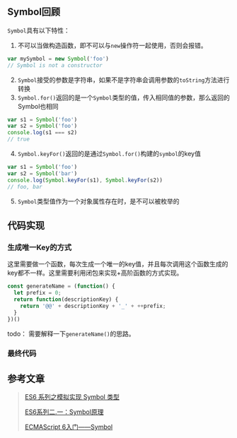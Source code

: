 ## Symbol回顾
`Symbol`具有以下特性：
 1. 不可以当做构造函数，即不可以与`new`操作符一起使用，否则会报错。
```javascript
var mySymbol = new Symbol('foo')
// Symbol is not a constructor
```
 2. `Symbol`接受的参数是字符串，如果不是字符串会调用参数的`toString`方法进行转换
 3. `Symbol.for()`返回的是一个`Symbol`类型的值，传入相同值的参数，那么返回的Symbol也相同
```javascript
var s1 = Symbol('foo')
var s2 = Symbol('foo')
console.log(s1 === s2)
// true
```
 4. `Symbol.keyFor()`返回的是通过`Symbol.for()`构建的`symbol`的key值
```javascript
var s1 = Symbol('foo')
var s2 = Symbol('bar')
console.log(Symbol.keyFor(s1), Symbol.keyFor(s2))
// foo, bar
```
 5. `Symbol`类型值作为一个对象属性存在时，是不可以被枚举的
 

## 代码实现

### 生成唯一Key的方式
这里需要做一个函数，每次生成一个唯一的key值，并且每次调用这个函数生成的key都不一样。这里需要利用闭包来实现+高阶函数的方式实现。
```javascript
const generateName = (function() {
  let prefix = 0;
  return function(descriptionKey) {
    return '@@' + descriptionKey + '_' + ++prefix;
  }
})()
```
todo： 需要解释一下`generateName()`的思路。

### 最终代码


## 参考文章

> [ES6 系列之模拟实现 Symbol 类型](https://segmentfault.com/a/1190000015262174)
>
> [ES6系列二.一：Symbol原理](https://www.jianshu.com/p/ef93ac41b511)
>
> [ECMAScript 6入门——Symbol](http://es6.ruanyifeng.com/#docs/symbol)
